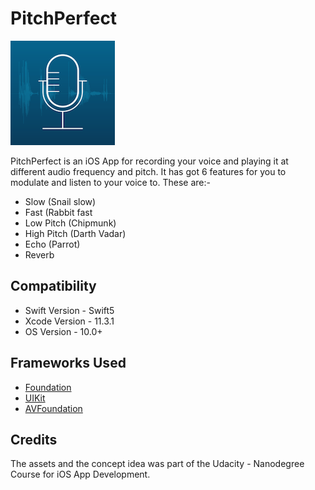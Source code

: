 # PitchPerfect
![](https://raw.githubusercontent.com/kritiagarwal13/PitchPerfect/master/PitchPerfect/Assets.xcassets/AppIcon.appiconset/Icon-83.5pt.png) 

PitchPerfect is an iOS App for recording your voice and playing it at different audio frequency and pitch. It has got 6 features for you to modulate and listen to your voice to. These are:-
  * Slow (Snail slow)
  * Fast (Rabbit fast
  * Low Pitch (Chipmunk)
  * High Pitch (Darth Vadar)
  * Echo (Parrot)
  * Reverb
 
## Compatibility
  * Swift Version   - Swift5
  * Xcode Version   - 11.3.1
  * OS Version      - 10.0+

## Frameworks Used
  * [Foundation](https://developer.apple.com/documentation/foundation)
  * [UIKit](https://developer.apple.com/documentation/uikit)
  * [AVFoundation](https://developer.apple.com/documentation/avfoundation)

## Credits
The assets and the concept idea was part of the Udacity - Nanodegree Course for iOS App Development. 
